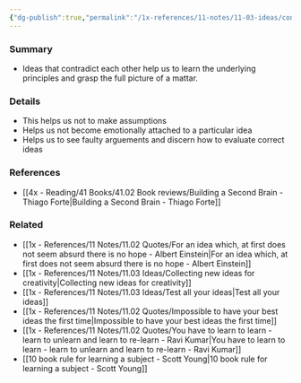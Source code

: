 ```yaml
---
{"dg-publish":true,"permalink":"/1x-references/11-notes/11-03-ideas/consider-ideas-that-are-opposed-to-each-other/","title":"Consider ideas that are opposed to each other","created":"2024-02-14T20:18:34.233+03:00","updated":"2024-02-14T20:18:34.233+03:00"}
---
```



### Summary
- Ideas that contradict each other help us to learn the underlying principles and grasp the full picture of a mattar.

### Details
- This helps us not to make assumptions
- Helps us not become emotionally attached to a particular idea
- Helps us to see faulty arguements and discern how to evaluate correct ideas

### References
- [[4x - Reading/41 Books/41.02 Book reviews/Building a Second Brain - Thiago Forte\|Building a Second Brain - Thiago Forte]]

### Related
- [[1x - References/11 Notes/11.02 Quotes/For an idea which, at first does not seem absurd there is no hope - Albert Einstein\|For an idea which, at first does not seem absurd there is no hope - Albert Einstein]]
- [[1x - References/11 Notes/11.03 Ideas/Collecting new ideas for creativity\|Collecting new ideas for creativity]]
- [[1x - References/11 Notes/11.03 Ideas/Test all your ideas\|Test all your ideas]]
- [[1x - References/11 Notes/11.02 Quotes/Impossible to have your best ideas the first time\|Impossible to have your best ideas the first time]]
- [[1x - References/11 Notes/11.02 Quotes/You have to learn to learn - learn to unlearn and learn to re-learn - Ravi Kumar\|You have to learn to learn - learn to unlearn and learn to re-learn - Ravi Kumar]]
- [[10 book rule for learning a subject - Scott Young\|10 book rule for learning a subject - Scott Young]]